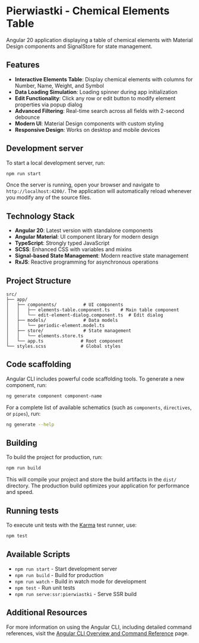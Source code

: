 # Pierwiastki - Chemical Elements Table

Angular 20 application displaying a table of chemical elements with Material Design components and SignalStore for state management.

## Features

- **Interactive Elements Table**: Display chemical elements with columns for Number, Name, Weight, and Symbol
- **Data Loading Simulation**: Loading spinner during app initialization
- **Edit Functionality**: Click any row or edit button to modify element properties via popup dialog
- **Advanced Filtering**: Real-time search across all fields with 2-second debounce
- **Modern UI**: Material Design components with custom styling
- **Responsive Design**: Works on desktop and mobile devices

## Development server

To start a local development server, run:

```bash
npm run start
```

Once the server is running, open your browser and navigate to `http://localhost:4200/`. The application will automatically reload whenever you modify any of the source files.

## Technology Stack

- **Angular 20**: Latest version with standalone components
- **Angular Material**: UI component library for modern design
- **TypeScript**: Strongly typed JavaScript
- **SCSS**: Enhanced CSS with variables and mixins
- **Signal-based State Management**: Modern reactive state management
- **RxJS**: Reactive programming for asynchronous operations

## Project Structure

```text
src/
├── app/
│   ├── components/          # UI components
│   │   ├── elements-table.component.ts    # Main table component
│   │   └── edit-element-dialog.component.ts  # Edit dialog
│   ├── models/              # Data models
│   │   └── periodic-element.model.ts
│   ├── store/               # State management
│   │   └── elements.store.ts
│   └── app.ts              # Root component
└── styles.scss             # Global styles
```

## Code scaffolding

Angular CLI includes powerful code scaffolding tools. To generate a new component, run:

```bash
ng generate component component-name
```

For a complete list of available schematics (such as `components`, `directives`, or `pipes`), run:

```bash
ng generate --help
```

## Building

To build the project for production, run:

```bash
npm run build
```

This will compile your project and store the build artifacts in the `dist/` directory. The production build optimizes your application for performance and speed.

## Running tests

To execute unit tests with the [Karma](https://karma-runner.github.io) test runner, use:

```bash
npm test
```

## Available Scripts

- `npm run start` - Start development server
- `npm run build` - Build for production
- `npm run watch` - Build in watch mode for development
- `npm test` - Run unit tests
- `npm run serve:ssr:pierwiastki` - Serve SSR build

## Additional Resources

For more information on using the Angular CLI, including detailed command references, visit the [Angular CLI Overview and Command Reference](https://angular.dev/tools/cli) page.
